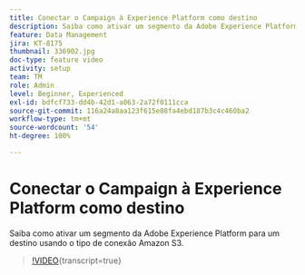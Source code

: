 ```yaml
---
title: Conectar o Campaign à Experience Platform como destino
description: Saiba como ativar um segmento da Adobe Experience Platform para um destino usando o tipo de conexão Amazon S3.
feature: Data Management
jira: KT-8175
thumbnail: 336902.jpg
doc-type: feature video
activity: setup
team: TM
role: Admin
level: Beginner, Experienced
exl-id: bdfcf733-dd4b-42d1-a063-2a72f0111cca
source-git-commit: 116a24a8aa123f615e08fa4ebd187b3c4c460ba2
workflow-type: tm+mt
source-wordcount: '54'
ht-degree: 100%

---
```


# Conectar o Campaign à Experience Platform como destino

Saiba como ativar um segmento da Adobe Experience Platform para um destino usando o tipo de conexão Amazon S3.

>[!VIDEO](https://video.tv.adobe.com/v/336902?quality=12&learn=on){transcript=true}
